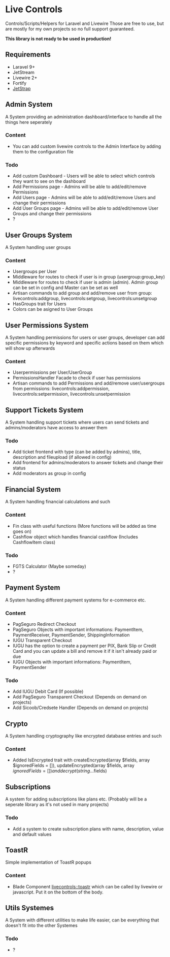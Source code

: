 # Live Controls
 Controls/Scripts/Helpers for Laravel and Livewire
 Those are free to use, but are mostly for my own projects so no full support guaranteed.

 **This library is not ready to be used in production!**

## Requirements
- Laravel 9+
- JetStream
- Livewire 2+
- Fortify
- [JetStrap](https://github.com/nascent-africa/jetstrap)




## Admin System
A System providing an administration dashboard/interface to handle all the things here seperately

### Content
- You can add custom livewire controls to the Admin Interface by adding them to the configuration file

### Todo
- Add custom Dashboard - Users will be able to select which controls they want to see on the dashboard
- Add Permissions page - Admins will be able to add/edit/remove Permissions
- Add Users page - Admins will be able to add/edit/remove Users and change their permissions
- Add User Groups page - Admins will be able to add/edit/remove User Groups and change their permissions
- ?




## User Groups System
A System handling user groups

### Content
- Usergroups per User
- Middleware for routes to check if user is in group (usergroup:group_key)
- Middleware for routes to check if user is admin (admin). Admin group can be set in config and Master can be set as well
- Artisan commands to add group and add/remove user from group: livecontrols:addgroup, livecontrols:setgroup, livecontrols:unsetgroup
- HasGroups trait for Users
- Colors can be asigned to User Groups




## User Permissions System
A System handling permissions for users or user groups, developer can add specific permissions by keyword and specific actions based on them which will show up afterwards

### Content
- Userpermissions per User/UserGroup
- PermissionsHandler Facade to check if user has permissions
- Artisan commands to add Permissions and add/remove user/usergroups from permissions: livecontrols:addpermission, livecontrols:setpermission, livecontrols:unsetpermission




## Support Tickets System
A System handling support tickets where users can send tickets and admins/moderators have access to answer them

### Todo
- Add ticket frontend with type (can be added by admins), title, description and fileupload (if allowed in config)
- Add frontend for admins/moderators to answer tickets and change their status
- Add moderators as group in config




## Financial System
A System handling financial calculations and such

### Content
- Fin class with useful functions (More functions will be added as time goes on)
- Cashflow object which handles financial cashflow (Includes CashflowItem class)

### Todo
- FGTS Calculator (Maybe someday)
- ?




## Payment System
A System handling different payment systems for e-commerce etc.

### Content
- PagSeguro Redirect Checkout
- PagSeguro Objects with important informations: PaymentItem, PaymentReceiver, PaymentSender, ShippingInformation
- IUGU Transparent Checkout
- IUGU has the option to create a payment per PIX, Bank Slip or Credit Card and you can update a bill and remove it if it isn't already paid or due
- IUGU Objects with important informations: PaymentItem, PaymentSender

### Todo
- Add IUGU Debit Card (If possible)
- Add PagSeguro Transparent Checkout (Depends on demand on projects)
- Add Sicoob/Credsete Handler (Depends on demand on projects)




## Crypto
A System handling cryptography like encrypted database entries and such

### Content
- Added IsEncrypted trait with createEncrypted(array $fields, array $ignoredFields = []), updateEncrypted(array $fields, array $ignoredFields = []) and decrypt(string ...$fields)




## Subscriptions
A system for adding subscriptions like plans etc. (Probably will be a seperate library as it's not used in many projects)

### Todo
- Add a system to create subscription plans with name, description, value and default values




## ToastR
Simple implementation of ToastR popups

### Content
- Blade Component <livecontrols::toastr> which can be called by livewire or javascript. Put it on the bottom of the body.




## Utils Systemes
A System with different utilities to make life easier, can be everything that doesn't fit into the other Systemes

### Todo
- ?
